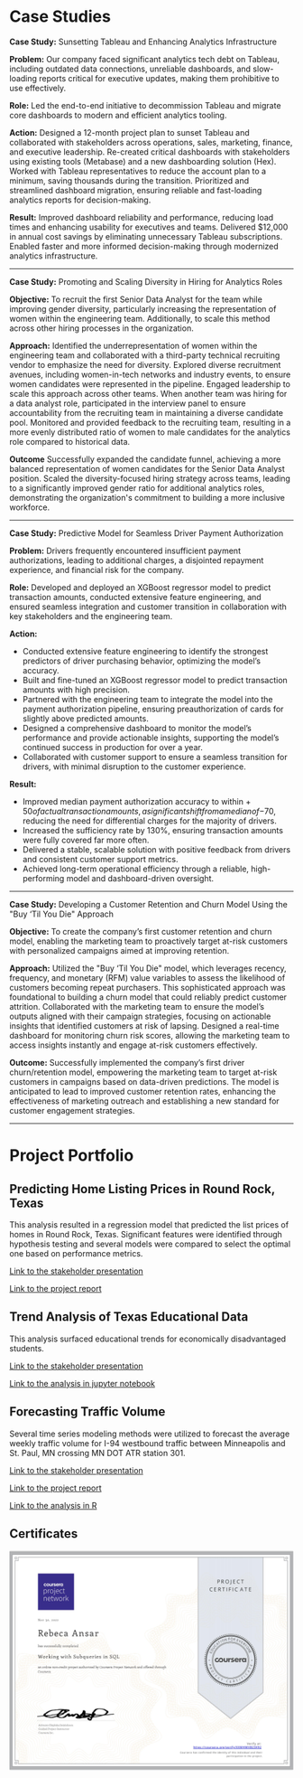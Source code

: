 # Case Studies

**Case Study:** Sunsetting Tableau and Enhancing Analytics Infrastructure

**Problem:** Our company faced significant analytics tech debt on Tableau, including outdated data connections, unreliable dashboards, and slow-loading reports critical for executive updates, making them prohibitive to use effectively.

**Role:** Led the end-to-end initiative to decommission Tableau and migrate core dashboards to modern and efficient analytics tooling.

**Action:** Designed a 12-month project plan to sunset Tableau and collaborated with stakeholders across operations, sales, marketing, finance, and executive leadership.
Re-created critical dashboards with stakeholders using existing tools (Metabase) and a new dashboarding solution (Hex).
Worked with Tableau representatives to reduce the account plan to a minimum, saving thousands during the transition.
Prioritized and streamlined dashboard migration, ensuring reliable and fast-loading analytics reports for decision-making.

**Result:** Improved dashboard reliability and performance, reducing load times and enhancing usability for executives and teams.
Delivered $12,000 in annual cost savings by eliminating unnecessary Tableau subscriptions.
Enabled faster and more informed decision-making through modernized analytics infrastructure.

---------------------------

**Case Study:** Promoting and Scaling Diversity in Hiring for Analytics Roles

**Objective:** To recruit the first Senior Data Analyst for the team while improving gender diversity, particularly increasing the representation of women within the engineering team. Additionally, to scale this method across other hiring processes in the organization.

**Approach:**
Identified the underrepresentation of women within the engineering team and collaborated with a third-party technical recruiting vendor to emphasize the need for diversity.
Explored diverse recruitment avenues, including women-in-tech networks and industry events, to ensure women candidates were represented in the pipeline.
Engaged leadership to scale this approach across other teams. When another team was hiring for a data analyst role, participated in the interview panel to ensure accountability from the recruiting team in maintaining a diverse candidate pool.
Monitored and provided feedback to the recruiting team, resulting in a more evenly distributed ratio of women to male candidates for the analytics role compared to historical data.

**Outcome**
Successfully expanded the candidate funnel, achieving a more balanced representation of women candidates for the Senior Data Analyst position.
Scaled the diversity-focused hiring strategy across teams, leading to a significantly improved gender ratio for additional analytics roles, demonstrating the organization's commitment to building a more inclusive workforce.

---------------------------

**Case Study:** Predictive Model for Seamless Driver Payment Authorization

**Problem:** Drivers frequently encountered insufficient payment authorizations, leading to additional charges, a disjointed repayment experience, and financial risk for the company.

**Role:** Developed and deployed an XGBoost regressor model to predict transaction amounts, conducted extensive feature engineering, and ensured seamless integration and customer transition in collaboration with key stakeholders and the engineering team.

**Action:**
* Conducted extensive feature engineering to identify the strongest predictors of driver purchasing behavior, optimizing the model’s accuracy.
* Built and fine-tuned an XGBoost regressor model to predict transaction amounts with high precision.
* Partnered with the engineering team to integrate the model into the payment authorization pipeline, ensuring preauthorization of cards for slightly above predicted amounts.
* Designed a comprehensive dashboard to monitor the model’s performance and provide actionable insights, supporting the model’s continued success in production for over a year.
* Collaborated with customer support to ensure a seamless transition for drivers, with minimal disruption to the customer experience.

**Result:**
* Improved median payment authorization accuracy to within + $50 of actual transaction amounts, a significant shift from a median of -$70, reducing the need for differential charges for the majority of drivers.
* Increased the sufficiency rate by 130%, ensuring transaction amounts were fully covered far more often.
* Delivered a stable, scalable solution with positive feedback from drivers and consistent customer support metrics.
* Achieved long-term operational efficiency through a reliable, high-performing model and dashboard-driven oversight.

---------------------------

**Case Study:** Developing a Customer Retention and Churn Model Using the "Buy ‘Til You Die" Approach

**Objective:** To create the company’s first customer retention and churn model, enabling the marketing team to proactively target at-risk customers with personalized campaigns aimed at improving retention.

**Approach:**
Utilized the "Buy ‘Til You Die" model, which leverages recency, frequency, and monetary (RFM) value variables to assess the likelihood of customers becoming repeat purchasers. This sophisticated approach was foundational to building a churn model that could reliably predict customer attrition.
Collaborated with the marketing team to ensure the model’s outputs aligned with their campaign strategies, focusing on actionable insights that identified customers at risk of lapsing.
Designed a real-time dashboard for monitoring churn risk scores, allowing the marketing team to access insights instantly and engage at-risk customers effectively.

**Outcome:**
Successfully implemented the company’s first driver churn/retention model, empowering the marketing team to target at-risk customers in campaigns based on data-driven predictions.
The model is anticipated to lead to improved customer retention rates, enhancing the effectiveness of marketing outreach and establishing a new standard for customer engagement strategies.
______________________________________________________

# Project Portfolio

## Predicting Home Listing Prices in Round Rock, Texas
This analysis resulted in a regression model that predicted the list prices of homes in Round Rock, Texas. Significant features were identified through hypothesis testing and several models were compared to select the optimal one based on performance metrics. 

[Link to the stakeholder presentation](https://github.com/rebecaansar/project_portfolio/blob/main/predicting_home_list_prices/RRrealestateanalysispresentation.pdf)

[Link to the project report](https://github.com/rebecaansar/project_portfolio/blob/main/predicting_home_list_prices/rebecaansar_round_rock_real_estate_report_and_code.pdf)

## Trend Analysis of Texas Educational Data
This analysis surfaced educational trends for economically disadvantaged students.

[Link to the stakeholder presentation](https://github.com/rebecaansar/project_portfolio/blob/main/tx_educational_data_trend_analysis/stakeholder_presentation.pdf)

[Link to the analysis in jupyter notebook](https://github.com/rebecaansar/project_portfolio/blob/main/tx_educational_data_trend_analysis/eda_trend_analysis_of_texas_educational_data.pdf
)

## Forecasting Traffic Volume 
Several time series modeling methods were utilized to forecast the average weekly traffic volume for I-94 westbound traffic between Minneapolis and St. Paul, MN crossing MN DOT ATR station 301.

[Link to the stakeholder presentation](https://github.com/rebecaansar/project_portfolio/blob/main/forecasting_traffic_volume/forecasting_average_weekly_traffic_volume%20(2).pdf)

[Link to the project report](https://github.com/rebecaansar/project_portfolio/blob/main/forecasting_traffic_volume/rebecaansar_forecasting_traffic_volume_project_report.html)

[Link to the analysis in R](https://github.com/rebecaansar/project_portfolio/blob/main/forecasting_traffic_volume/forecasting_traffic_volume_code.Rmd
)

## Certificates
![alt text](https://github.com/rebecaansar/project_portfolio/blob/main/Miscellaneous/Copy%20of%20sql_subqueries_coursera_certificate.jpg)

